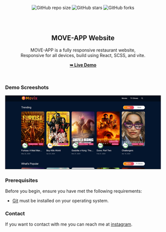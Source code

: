  <div align="center">
  
  ![GitHub repo size](https://img.shields.io/github/repo-size/aayushajs/MOVE-APP)
  ![GitHub stars](https://img.shields.io/github/stars/aayushajs/MOVE-APP?style=social)
  ![GitHub forks](https://img.shields.io/github/forks/aayushajs/MOVE-APP?style=social)
 
  

  <br />
  <br />

  <h2 align="center">MOVE-APP Website</h2>

  MOVE-APP is a fully responsive restaurant website, <br />Responsive for all devices, build using React,  SCSS, and vite.

  <a href="https://moveapp20.netlify.app/"><strong>➥ Live Demo</strong></a>

</div>

<br />

### Demo Screeshots

![Desktop Demo](./ss.png "Desktop Demo")

### Prerequisites

Before you begin, ensure you have met the following requirements:

* [Git](https://git-scm.com/downloads "Download Git") must be installed on your operating system.
 
### Contact

If you want to contact with me you can reach me at [instagram](https://www.instagram.com/aayush.ajs).

 
